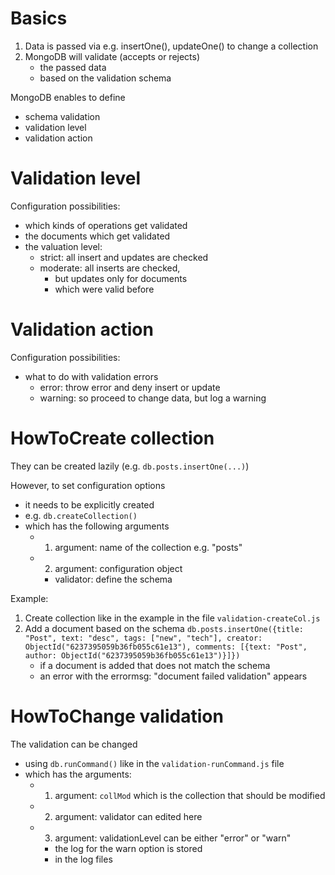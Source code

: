 # Basics

1. Data is passed via e.g. insertOne(), updateOne() to change a collection
2. MongoDB will validate (accepts or rejects)
   - the passed data
   - based on the validation schema

MongoDB enables to define

- schema validation
- validation level
- validation action

# Validation level

Configuration possibilities:

- which kinds of operations get validated
- the documents which get validated
- the valuation level:
  - strict: all insert and updates are checked
  - moderate: all inserts are checked,
    - but updates only for documents
    - which were valid before

# Validation action

Configuration possibilities:

- what to do with validation errors
  - error: throw error and deny insert or update
  - warning: so proceed to change data, but log a warning

# HowToCreate collection

They can be created lazily (e.g. `db.posts.insertOne(...)`)

However, to set configuration options

- it needs to be explicitly created
- e.g. `db.createCollection()`
- which has the following arguments
  - 1. argument: name of the collection e.g. "posts"
  - 2. argument: configuration object
    - validator: define the schema

Example:

1. Create collection like in the example in the file `validation-createCol.js`
2. Add a document based on the schema `db.posts.insertOne({title: "Post", text: "desc", tags: ["new", "tech"], creator: ObjectId("6237395059b36fb055c61e13"), comments: [{text: "Post", author: ObjectId("6237395059b36fb055c61e13")}]})`
   - if a document is added that does not match the schema
   - an error with the errormsg: "document failed validation" appears

# HowToChange validation

The validation can be changed

- using `db.runCommand()` like in the `validation-runCommand.js` file
- which has the arguments:
  - 1. argument: `collMod` which is the collection that should be modified
  - 2. argument: validator can edited here
  - 3. argument: validationLevel can be either "error" or "warn"
    - the log for the warn option is stored
    - in the log files
